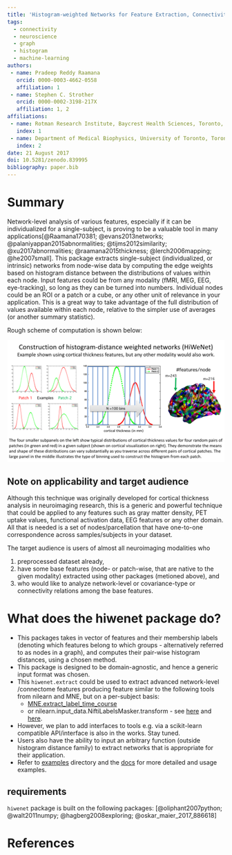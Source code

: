 ```yaml
---
title: 'Histogram-weighted Networks for Feature Extraction, Connectivity and Advanced Analysis in Neuroscience'
tags:
  - connectivity
  - neuroscience
  - graph
  - histogram
  - machine-learning
authors:
 - name: Pradeep Reddy Raamana
   orcid: 0000-0003-4662-0558
   affiliation: 1
 - name: Stephen C. Strother
   orcid: 0000-0002-3198-217X
   affiliation: 1, 2
affiliations:
 - name: Rotman Research Institute, Baycrest Health Sciences, Toronto, ON, Canada
   index: 1
 - name: Department of Medical Biophysics, University of Toronto, Toronto, ON, Canada
   index: 2
date: 21 August 2017
doi: 10.5281/zenodo.839995
bibliography: paper.bib
---
```


# Summary

Network-level analysis of various features, especially if it can be individualized for a single-subject, is proving to be a valuable tool in many applications[@Raamana170381; @evans2013networks; @palaniyappan2015abnormalities; @tijms2012similarity; @xu2017abnormalities; @raamana2015thickness; @lerch2006mapping; @he2007small]. This package extracts single-subject (individualized, or intrinsic) networks from node-wise data by computing the edge weights based on histogram distance between the distributions of values within each node. Input features could be from any modality (fMRI, MEG, EEG, eye-tracking), so long as they can be turned into numbers. Individual nodes could be an ROI or a patch or a cube, or any other unit of relevance in your application. This is a great way to take advantage of the full distribution of values available within each node, relative to the simpler use of averages (or another summary statistic).

Rough scheme of computation is shown below:


![illustration](illustration.png)


## Note on applicability and target audience

Although this technique was originally developed for cortical thickness analysis in neuroimaging research, this is a generic and powerful technique that could be applied to any features such as gray matter density, PET uptake values, functional activation data, EEG features or any other domain. All that is needed is a set of nodes/parcellation that have one-to-one correspondence across samples/subjects in your dataset.

The target audience is users of almost all neuroimaging modalities who
 1. preprocessed dataset already,
 2. have some base features (node- or patch-wise, that are native to the given modality) extracted using other packages (metioned above), and
 3. who would like to analyze network-level or covariance-type or connectivity relations among the base features.

# What does the hiwenet package do?

 - This packages takes in vector of features and their membership labels (denoting which features belong to which groups - alternatively referred to as nodes in a graph), and computes their pair-wise histogram distances, using a chosen method.
 - This package is designed to be domain-agnostic, and hence a generic input format was chosen.
 - This `hiwenet.extract` could be used to extract advanced network-level /connectome features producing feature similar to the following tools from nilearn and MNE, but on a per-subject basis: 
    - [MNE.extract_label_time_course](http://martinos.org/mne/stable/generated/mne.SourceEstimate.html#mne.SourceEstimate.extract_label_time_course) 
    - or nilearn.input_data.NiftiLabelsMasker.transform - see [here](http://nilearn.github.io/connectivity/functional_connectomes.html#extracting-signals-on-a-parcellation) and [here](http://nilearn.github.io/modules/generated/nilearn.input_data.NiftiLabelsMasker.html#nilearn.input_data.NiftiLabelsMasker.transform).
 - However, we plan to add interfaces to tools e.g. via a scikit-learn compatible API/interface is also in the works. Stay tuned.
 - Users also have the ability to input an arbitrary function (outside histogram distance family) to extract networks that is appropriate for their application.
 - Refer to [examples](../examples) directory and the [docs](hiwenet.readthedocs.io) for more detailed and usage examples.

## requirements

`hiwenet` package is built on the following packages: [@oliphant2007python; @walt2011numpy; @hagberg2008exploring; @oskar_maier_2017_886618]

# References
